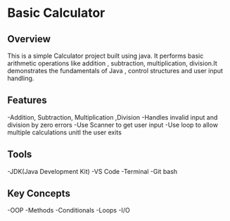# Basic Calculator 

## Overview
This is a simple Calculator project built using java. It performs basic arithmetic operations like addition , subtraction, multiplication, division.It demonstrates the fundamentals of Java , control structures and user input handling.

## Features
-Addition, Subtraction, Multiplication ,Division
-Handles invalid input and division by zero errors
-Use Scanner to get user input
-Use loop to allow multiple calculations unitl the user exits

## Tools
-JDK(Java Development Kit)
-VS Code
-Terminal
-Git bash

## Key Concepts
-OOP
-Methods
-Conditionals
-Loops
-I/O

